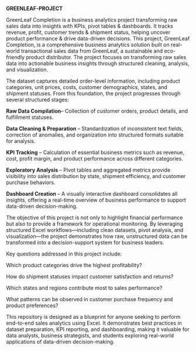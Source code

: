 **GREENLEAF-PROJECT**

GreenLeaf Completion is a business analytics project transforming raw sales data into insights with KPIs, pivot tables &amp; dashboards. It tracks revenue, profit, customer trends &amp; shipment status, helping uncover product performance &amp; drive data-driven decisions.
This project, GreenLeaf Completion, is a comprehensive business analytics solution built on real-world transactional sales data from GreenLeaf, a sustainable and eco-friendly product distributor. The project focuses on transforming raw sales data into actionable business insights through structured cleaning, analysis, and visualization.

The dataset captures detailed order-level information, including product categories, unit prices, costs, customer demographics, states, and shipment statuses. From this foundation, the project progresses through several structured stages:

**Raw Data Compilation**– Collection of customer orders, product details, and fulfillment statuses.

**Data Cleaning & Preparation** – Standardization of inconsistent text fields, correction of anomalies, and organization into structured formats suitable for analysis.

**KPI Tracking** – Calculation of essential business metrics such as revenue, cost, profit margin, and product performance across different categories.

**Exploratory Analysis** – Pivot tables and aggregated metrics provide visibility into sales distribution by state, shipment efficiency, and customer purchase behaviors.

**Dashboard Creation** – A visually interactive dashboard consolidates all insights, offering a real-time overview of business performance to support data-driven decision-making.

The objective of this project is not only to highlight financial performance but also to provide a framework for operational monitoring. By leveraging structured Excel workflows—including clean datasets, pivot analysis, and visualization—the project demonstrates how raw, unstructured data can be transformed into a decision-support system for business leaders.

Key questions addressed in this project include:

Which product categories drive the highest profitability?

How do shipment statuses impact customer satisfaction and returns?

Which states and regions contribute most to sales performance?

What patterns can be observed in customer purchase frequency and product preferences?

This repository is designed as a blueprint for anyone seeking to perform end-to-end sales analytics using Excel. It demonstrates best practices in dataset preparation, KPI reporting, and dashboarding, making it valuable for data analysts, business strategists, and students exploring real-world applications of data-driven decision-making.

